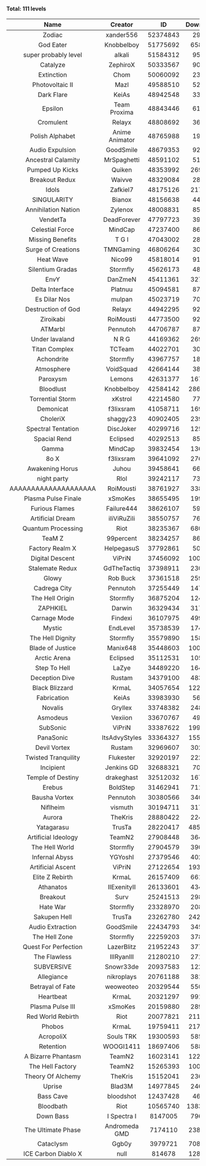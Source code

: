 #### Total: 111 levels

| Name | Creator | ID | Downloads | Likes |
|:---:|:---:|:---:|:---:|:---:|
| Zodiac | xander556 | 52374843 | 29418 | 4408
| God Eater | Knobbelboy | 51775692 | 658404 | 85469
| super probably level | alkali | 51584312 | 95719 | 6986
| Catalyze | ZephiroX | 50333567 | 90013 | 7728
| Extinction | Chom | 50060092 | 23488 | 2027
| Photovoltaic II | Mazl | 49588510 | 52405 | 4896
| Dark Flare | KeiAs | 48942548 | 33050 | 3714
| Epsilon | Team Proxima | 48843446 | 61486 | 6227
| Cromulent | Relayx | 48808692 | 36423 | 4652
| Polish Alphabet | Anime Animator | 48765988 | 19517 | 1603
| Audio Expulsion | GoodSmile | 48679353 | 92545 | 7858
| Ancestral Calamity | MrSpaghetti | 48591102 | 51571 | 4721
| Pumped Up Kicks | Quiken | 48353992 | 269132 | 41534
| Breakout Redux | Waivve | 48329084 | 28672 | 2756
| Idols | Zafkiel7 | 48175126 | 217381 | 25486
| SINGULARITY | Bianox | 48156638 | 44602 | 7004
| Annihilation Nation | Zylenox | 48008831 | 85041 | 7716
| VendetTa | DeadForever | 47797723 | 39928 | 3783
| Celestial Force  | MindCap | 47237400 | 86094 | 7881
| Missing Benefits | T G I | 47043002 | 28479 | 2190
| Surge of Creations | TMNGaming | 46806264 | 30134 | 2823
| Heat Wave | Nico99 | 45818014 | 91993 | 8305
| Silentium Gradas | Stormfly | 45626173 | 48067 | 4094
| EnvY | DanZmeN | 45411361 | 327242 | 28882
| Delta Interface | Platnuu | 45094581 | 87049 | 8460
| Es Dilar Nos | mulpan | 45023719 | 70557 | 6246
| Destruction of God | Relayx | 44942295 | 92385 | 9119
| Ziroikabi | RoiMousti | 44773500 | 92168 | 7698
| ATMarbl | Pennutoh | 44706787 | 87868 | 7722
| Under lavaland | N R G | 44169362 | 269588 | 24235
| Titan Complex | TCTeam | 44022701 | 30482 | 3195
| Achondrite | Stormfly | 43967757 | 18085 | 1962
| Atmosphere | VoidSquad | 42664144 | 38795 | 3178
| Paroxysm | Lemons | 42631377 | 167728 | 13634
| Bloodlust | Knobbelboy | 42584142 | 2864792 | 268424
| Torrential Storm | xKstrol | 42214580 | 77566 | 2097
| Demonicat | f3lixsram | 41058711 | 169395 | 13530
| CholeriX | shaggy23 | 40902405 | 239428 | 18243
| Spectral Tentation | DiscJoker | 40299716 | 125549 | 8948
| Spacial Rend | Eclipsed | 40292513 | 85081 | 7369
| Gamma | MindCap | 39832454 | 136414 | 12110
| 8o X | f3lixsram | 39641092 | 276616 | 21507
| Awakening Horus | Juhou | 39458641 | 66880 | 5946
| night party | Rlol | 39242117 | 73094 | 6982
| AAAAAAAAAAAAAAAAAAAA | RoiMousti | 38761927 | 338896 | 22261
| Plasma Pulse Finale | xSmoKes | 38655495 | 199290 | 17669
| Furious Flames | Failure444 | 38626107 | 59611 | 4668
| Artificial Dream | iIiViRuZiIi | 38550757 | 76795 | 6594
| Quantum Processing | Riot | 38235367 | 680506 | 46211
| TeaM Z | 99percent | 38234257 | 86817 | 6923
| Factory Realm X | HelpegasuS | 37792861 | 50543 | 4825
| Digital Descent | ViPriN | 37456092 | 1003301 | 92999
| Stalemate Redux | GdTheTactiq | 37398911 | 230690 | 17328
| Glowy | Rob Buck | 37361518 | 259376 | 25837
| Cadrega City | Pennutoh | 37255449 | 147414 | 13296
| The Hell Origin | Stormfly | 36875204 | 124278 | 9901
| ZAPHKIEL | Darwin | 36329434 | 317470 | 33796
| Carnage Mode | Findexi | 36107975 | 499094 | 46989
| Mystic | EndLevel | 35738539 | 174597 | 16072
| The Hell Dignity | Stormfly | 35579890 | 158867 | 13503
| Blade of Justice | Manix648 | 35448603 | 1003055 | 101868
| Arctic Arena | Eclipsed | 35112531 | 105564 | 8032
| Step To Hell | LaZye | 34489220 | 164049 | 16425
| Deception Dive | Rustam | 34379100 | 483027 | 32776
| Black Blizzard | KrmaL | 34057654 | 1228392 | 117799
| Fabrication | KeiAs | 33983930 | 56483 | 6135
| Novalis | Gryllex | 33748382 | 248693 | 22329
| Asmodeus | Vexiion | 33670767 | 49369 | 4585
| SubSonic | ViPriN | 33387622 | 1993504 | 150617
| PanaSonic | ItsAdvyStyles | 33364327 | 1554448 | 191847
| Devil Vortex | Rustam | 32969607 | 302258 | 26879
| Twisted Tranquility | Flukester | 32920197 | 222946 | 21694
| Incipient | Jenkins GD | 32688321 | 70761 | 6590
| Temple of Destiny | drakeghast | 32512032 | 167345 | 16208
| Erebus | BoldStep | 31462941 | 711410 | 65805
| Bausha Vortex | Pennutoh | 30380566 | 340382 | 30542
| Niflheim | vismuth | 30194711 | 317639 | 25312
| Aurora | TheKris | 28880422 | 224403 | 20913
| Yatagarasu  | TrusTa | 28220417 | 4853486 | 445849
| Artificial Ideology | TeamN2 | 27908448 | 364813 | 36146
| The Hell World | Stormfly | 27904579 | 390967 | 28385
| Infernal Abyss | YGYoshI | 27379546 | 402466 | 39883
| Artificial Ascent | ViPriN | 27122654 | 1930324 | 167960
| Elite Z Rebirth | KrmaL | 26157409 | 661967 | 42978
| Athanatos | IIExenityII | 26133601 | 434366 | 47875
| Breakout | Surv | 25241513 | 298345 | 29963
| Hate War | Stormfly | 23328970 | 208274 | 15636
| Sakupen Hell | TrusTa | 23262780 | 2425242 | 175372
| Audio Extraction | GoodSmile | 22434793 | 345338 | 32789
| The Hell Zone | Stormfly | 22259203 | 378727 | 24611
| Quest For Perfection | LazerBlitz | 21952243 | 377729 | 32567
| The Flawless | IlIRyanIlI | 21280210 | 271900 | 24438
| SUBVERSIVE | Snowr33de | 20937583 | 122569 | 15352
| Allegiance | nikroplays | 20761188 | 381892 | 41010
| Betrayal of Fate | weoweoteo | 20329544 | 550315 | 50988
| Heartbeat | KrmaL | 20321297 | 991428 | 87094
| Plasma Pulse III | xSmoKes | 20159880 | 289862 | 28047
| Red World Rebirth | Riot | 20077821 | 2119445 | 139584
| Phobos | KrmaL | 19759411 | 2172117 | 194892
| AcropoliX | Souls TRK | 19300593 | 585225 | 77647
| Retention | WOOGI1411 | 18697406 | 588029 | 71512
| A Bizarre Phantasm | TeamN2 | 16023141 | 1220789 | 120603
| The Hell Factory | TeamN2 | 15265393 | 1001186 | 97270
| Theory Of Alchemy | TheKris | 15152041 | 236293 | 17275
| Uprise | Blad3M | 14977845 | 246653 | 22990
| Bass Cave | bloodshot | 12437428 | 46565 | 4962
| Bloodbath | Riot | 10565740 | 13834149 | 1244611
| Down Bass | I Spectra I | 8147005 | 796551 | 70954
| The Ultimate Phase | Andromeda GMD | 7174110 | 2381955 | 236145
| Cataclysm | Ggb0y | 3979721 | 7087841 | 559726
| ICE Carbon Diablo X | null | 814678 | 1286922 | 91781
